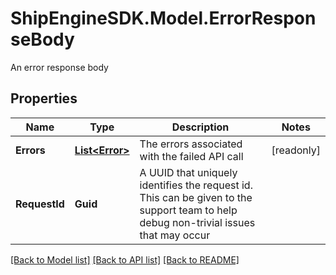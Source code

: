 # ShipEngineSDK.Model.ErrorResponseBody
An error response body

## Properties

Name | Type | Description | Notes
------------ | ------------- | ------------- | -------------
**Errors** | [**List&lt;Error&gt;**](Error.md) | The errors associated with the failed API call | [readonly] 
**RequestId** | **Guid** | A UUID that uniquely identifies the request id. This can be given to the support team to help debug non-trivial issues that may occur  | 

[[Back to Model list]](../../README.md#documentation-for-models) [[Back to API list]](../../README.md#documentation-for-api-endpoints) [[Back to README]](../../README.md)

